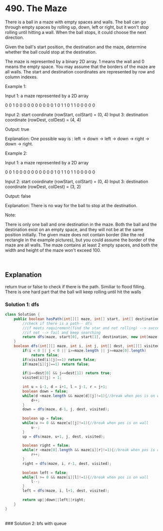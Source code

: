 # 490. The Maze
There is a ball in a maze with empty spaces and walls. The ball can go through empty spaces by rolling up, down, left or right, but it won't stop rolling until hitting a wall. When the ball stops, it could choose the next direction.

Given the ball's start position, the destination and the maze, determine whether the ball could stop at the destination.

The maze is represented by a binary 2D array. 1 means the wall and 0 means the empty space. You may assume that the borders of the maze are all walls. The start and destination coordinates are represented by row and column indexes.


Example 1:

Input 1: a maze represented by a 2D array

0 0 1 0 0
0 0 0 0 0
0 0 0 1 0
1 1 0 1 1
0 0 0 0 0

Input 2: start coordinate (rowStart, colStart) = (0, 4)
Input 3: destination coordinate (rowDest, colDest) = (4, 4)

Output: true

Explanation: One possible way is : left -> down -> left -> down -> right -> down -> right.

Example 2:

Input 1: a maze represented by a 2D array

0 0 1 0 0
0 0 0 0 0
0 0 0 1 0
1 1 0 1 1
0 0 0 0 0

Input 2: start coordinate (rowStart, colStart) = (0, 4)
Input 3: destination coordinate (rowDest, colDest) = (3, 2)

Output: false

Explanation: There is no way for the ball to stop at the destination.


Note:

There is only one ball and one destination in the maze.
Both the ball and the destination exist on an empty space, and they will not be at the same position initially.
The given maze does not contain border (like the red rectangle in the example pictures), but you could assume the border of the maze are all walls.
The maze contains at least 2 empty spaces, and both the width and height of the maze won't exceed 100.

<br/>

## Explanation
return true or false to check if there is the path. Similiar to flood filling.
There is one hard part that the ball will keep rolling until hit the walls 
### Solution 1: dfs
```java
class Solution {
    public boolean hasPath(int[][] maze, int[] start, int[] destination) {
        //check if there is a path-- dfs
        //if meets requirement(find the star and not rolling) --> succeed
        //if not --> fail and keep searching
        return dfs(maze, start[0], start[1], destination, new int[maze.length][maze[0].length]);
    }
    boolean dfs(int[][] maze, int i, int j, int[] dest, int[][] visited){
        if(i < 0 || j < 0 || i>=maze.length || j>=maze[0].length)
            return false;
        if(visited[i][j]==1) return false; 
        if(maze[i][j]==1) return false;
        
        if(i==dest[0] && j==dest[1]) return true;
        visited[i][j] = 1;
        
        int u = i-1, d = i+1, l = j-1, r = j+1;
        boolean down = false;
        while(d <maze.length && maze[d][j]!=1){//break when pos is on wall
            d++;
        }
        down = dfs(maze, d-1, j, dest, visited);
        
        boolean up = false;
        while(u >= 0 && maze[u][j]!=1){//break when pos is on wall
            u--;
        }
        up = dfs(maze, u+1, j, dest, visited);
        
        boolean right = false;
        while(r <maze[0].length && maze[i][r]!=1){//break when pos is on wall
            r++;
        }
        right = dfs(maze, i, r-1, dest, visited);
        
        boolean left = false;
        while(l >= 0 && maze[i][l]!=1){//break when pos is on wall
            l--;
        }
        left = dfs(maze, i, l+1, dest, visited); 
        
        return up||down||left||right;
    }
}

```
<br/>
### Solution 2: bfs with queue 
